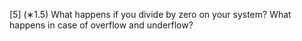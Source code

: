 [5] (∗1.5) What happens if you divide by zero on your system? What happens in case of overflow and underflow?
